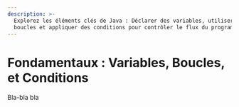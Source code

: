 ```yaml
---
description: >-
  Explorez les éléments clés de Java : Déclarer des variables, utiliser des
  boucles et appliquer des conditions pour contrôler le flux du programme.
---
```


# Fondamentaux : Variables, Boucles, et Conditions

Bla-bla bla
